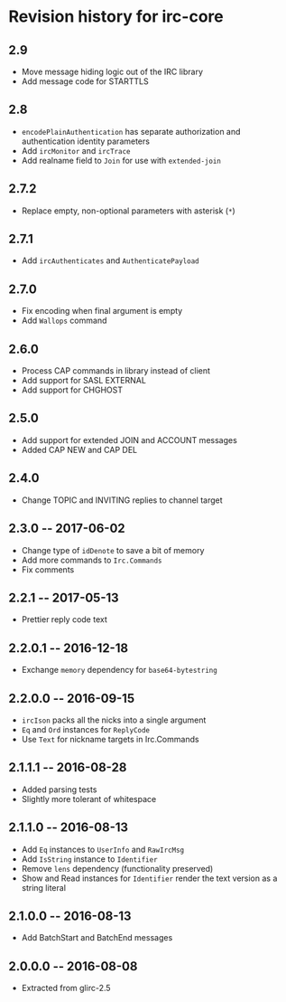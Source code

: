 # Revision history for irc-core

## 2.9

* Move message hiding logic out of the IRC library
* Add message code for STARTTLS

## 2.8

* `encodePlainAuthentication` has separate authorization and authentication identity parameters
* Add `ircMonitor` and `ircTrace`
* Add realname field to `Join` for use with `extended-join`

## 2.7.2

* Replace empty, non-optional parameters with asterisk (`*`)

## 2.7.1

* Add `ircAuthenticates` and `AuthenticatePayload`

## 2.7.0

* Fix encoding when final argument is empty
* Add `Wallops` command

## 2.6.0

* Process CAP commands in library instead of client
* Add support for SASL EXTERNAL
* Add support for CHGHOST

## 2.5.0

* Add support for extended JOIN and ACCOUNT messages
* Added CAP NEW and CAP DEL

## 2.4.0

* Change TOPIC and INVITING replies to channel target

## 2.3.0 -- 2017-06-02

* Change type of `idDenote` to save a bit of memory
* Add more commands to `Irc.Commands`
* Fix comments

## 2.2.1 -- 2017-05-13

* Prettier reply code text

## 2.2.0.1  -- 2016-12-18

* Exchange `memory` dependency for `base64-bytestring`

## 2.2.0.0  -- 2016-09-15

* `ircIson` packs all the nicks into a single argument
* `Eq` and `Ord` instances for `ReplyCode`
* Use `Text` for nickname targets in Irc.Commands

## 2.1.1.1  -- 2016-08-28

* Added parsing tests
* Slightly more tolerant of whitespace

## 2.1.1.0  -- 2016-08-13

* Add `Eq` instances to `UserInfo` and `RawIrcMsg`
* Add `IsString` instance to `Identifier`
* Remove `lens` dependency (functionality preserved)
* Show and Read instances for `Identifier` render the text version as a string literal

## 2.1.0.0  -- 2016-08-13

* Add BatchStart and BatchEnd messages

## 2.0.0.0  -- 2016-08-08

* Extracted from glirc-2.5
